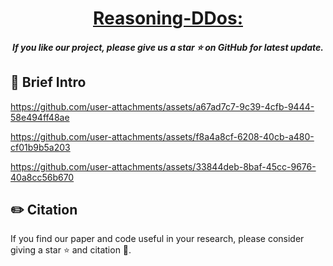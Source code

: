 <h1 align="center"> <a href="">Reasoning-DDos: </a></h1>
<h5 align="center"> If you like our project, please give us a star ⭐ on GitHub for latest update.  </h5>


## 🤗 Brief Intro

https://github.com/user-attachments/assets/a67ad7c7-9c39-4cfb-9444-58e494ff48ae

https://github.com/user-attachments/assets/f8a4a8cf-6208-40cb-a480-cf01b9b5a203

https://github.com/user-attachments/assets/33844deb-8baf-45cc-9676-40a8cc56b670

## ✏️ Citation
If you find our paper and code useful in your research, please consider giving a star :star: and citation :pencil:.

```BibTeX

```